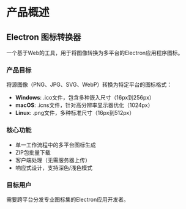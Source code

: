 # 产品概述

## Electron 图标转换器

一个基于Web的工具，用于将图像转换为多平台的Electron应用程序图标。

### 产品目标
将源图像（PNG、JPG、SVG、WebP）转换为特定平台的图标格式：
- **Windows**: .ico文件，包含多种嵌入尺寸（16px到256px）
- **macOS**: .icns文件，针对高分辨率显示器优化（1024px）
- **Linux**: .png文件，多种标准尺寸（16px到512px）

### 核心功能
- 单一工作流程中的多平台图标生成
- ZIP包批量下载
- 客户端处理（无需服务器上传）
- 响应式设计，支持深色/浅色模式

### 目标用户
需要跨平台分发专业图标集的Electron应用开发者。
